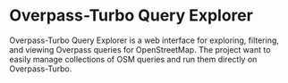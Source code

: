 # Overpass-Turbo Query Explorer
Overpass-Turbo Query Explorer is a web interface for exploring, filtering, and viewing Overpass queries for OpenStreetMap. The project want to easily manage collections of OSM queries and run them directly on Overpass-Turbo.
